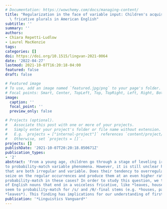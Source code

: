 ```yaml
---
# Documentation: https://wowchemy.com/docs/managing-content/
title: "Regularization in the face of variable input: Children's acquisition of stem-final\
  \ fricative plurals in American English"
subtitle: ''
summary: ''
authors:
- Chiara Repetti-Ludlow
- Laurel MacKenzie
tags:
categories: []
doi: https://doi.org/10.1515/lingvan-2021-0064
date: '2022-04-27'
lastmod: 2021-10-07T16:20:18-04:00
featured: false
draft: false

# Featured image
# To use, add an image named `featured.jpg/png` to your page's folder.
# Focal points: Smart, Center, TopLeft, Top, TopRight, Left, Right, BottomLeft, Bottom, BottomRight.
image:
  caption: ''
  focal_point: ''
  preview_only: false

# Projects (optional).
#   Associate this post with one or more of your projects.
#   Simply enter your project's folder or file name without extension.
#   E.g. `projects = ["internal-project"]` references `content/project/deep-learning/index.md`.
#   Otherwise, set `projects = []`.
projects: []
publishDate: '2021-10-07T20:20:18.050671Z'
publication_types:
- '2'
abstract: 'From a young age, children go through a stage of leveling irregular forms. They are also known
to probability-match variable phenomena. However, it is still unclear how children treat phenomena
that are both irregular and variable. Does their tendency to overregularize take over, leading them to
seize on the regular occurrences and produce them at an even higher rate than adults, or do children
probability-match in these cases? In order to study this question, we turn to the variably-voiced plurals
of English nouns that end in a voiceless fricative, like *leaves, houses,* and *paths*. We find that children
seem to probability-match for /s/ and /θ/-final stems (e.g. *houses, paths*), but not for /f/-final stems (e.g.
*leaves*). This finding has implications for our understanding of first language acquisition, and how learners acquire words with multiple processing requirements.'
publication: '*Linguistics Vanguard*'
---
```


